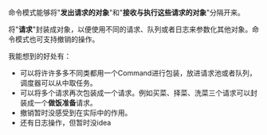 命令模式能够将"**发出请求的对象**"和"**接收与执行这些请求的对象**"分隔开来。

将"**请求**"封装成对象，以便使用不同的请求、队列或者日志来参数化其他对象。命令模式也可支持撤销的操作。

我能想到的好处有：
- 可以将许许多多不同类都用一个Command进行包装，放进请求池或者队列，调度器可以从中取任务。
- 可以将多个请求再次包装成一个请求。例如买菜、择菜、洗菜三个请求可以封装成一个**做饭准备**请求。
- 撤销暂时没感受到在实际中的作用。
- 还有日志操作，但暂时没idea
